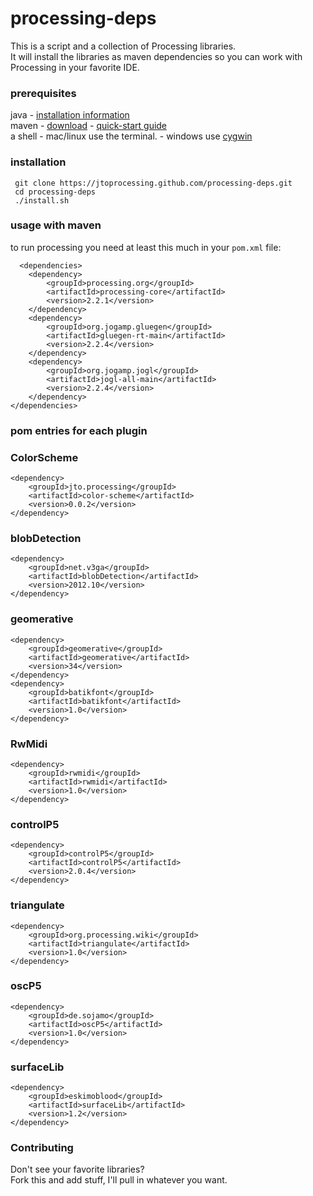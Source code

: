 # processing-deps
This is a script and a collection of Processing libraries.<br/>
It will install the libraries as maven dependencies so you can work with Processing in your favorite IDE.

### prerequisites
java - [installation information](http://docs.oracle.com/javase/8/docs/technotes/guides/install/install_overview.html)<br/>
maven - [download](http://maven.apache.org/download.cgi) -
[quick-start guide](http://maven.apache.org/run-maven/index.html#Quick_Start)<br/>
a shell - mac/linux use the terminal. - windows use [cygwin](https://www.cygwin.com/)

### installation
     git clone https://jtoprocessing.github.com/processing-deps.git
     cd processing-deps
     ./install.sh

### usage with maven
to run processing you need at least this much in your <code>pom.xml</code> file:
<pre><code>  &lt;dependencies&gt;
	&lt;dependency&gt;
		&lt;groupId&gt;processing.org&lt;/groupId&gt;
		&lt;artifactId&gt;processing-core&lt;/artifactId&gt;
		&lt;version&gt;2.2.1&lt;/version&gt;
	&lt;/dependency&gt;
	&lt;dependency&gt;
		&lt;groupId&gt;org.jogamp.gluegen&lt;/groupId&gt;
		&lt;artifactId&gt;gluegen-rt-main&lt;/artifactId&gt;
		&lt;version&gt;2.2.4&lt;/version&gt;
	&lt;/dependency&gt;
	&lt;dependency&gt;
		&lt;groupId&gt;org.jogamp.jogl&lt;/groupId&gt;
		&lt;artifactId&gt;jogl-all-main&lt;/artifactId&gt;
		&lt;version&gt;2.2.4&lt;/version&gt;
	&lt;/dependency&gt;
&lt;/dependencies&gt;</code></pre>

### pom entries for each plugin

### ColorScheme
<pre><code>&lt;dependency&gt;
	&lt;groupId&gt;jto.processing&lt;/groupId&gt;
	&lt;artifactId&gt;color-scheme&lt;/artifactId&gt;
	&lt;version&gt;0.0.2&lt;/version&gt;
&lt;/dependency&gt;</code></pre>

### blobDetection
<pre><code>&lt;dependency&gt;
	&lt;groupId&gt;net.v3ga&lt;/groupId&gt;
	&lt;artifactId&gt;blobDetection&lt;/artifactId&gt;
	&lt;version&gt;2012.10&lt;/version&gt;
&lt;/dependency&gt;</code></pre>

### geomerative
<pre><code>&lt;dependency&gt;
	&lt;groupId&gt;geomerative&lt;/groupId&gt;
	&lt;artifactId&gt;geomerative&lt;/artifactId&gt;
	&lt;version&gt;34&lt;/version&gt;
&lt;/dependency&gt;
&lt;dependency&gt;
	&lt;groupId&gt;batikfont&lt;/groupId&gt;
	&lt;artifactId&gt;batikfont&lt;/artifactId&gt;
	&lt;version&gt;1.0&lt;/version&gt;
&lt;/dependency&gt;</code></pre>

### RwMidi
<pre><code>&lt;dependency&gt;
	&lt;groupId&gt;rwmidi&lt;/groupId&gt;
	&lt;artifactId&gt;rwmidi&lt;/artifactId&gt;
	&lt;version&gt;1.0&lt;/version&gt;
&lt;/dependency&gt;</code></pre>

### controlP5
<pre><code>&lt;dependency&gt;
	&lt;groupId&gt;controlP5&lt;/groupId&gt;
	&lt;artifactId&gt;controlP5&lt;/artifactId&gt;
	&lt;version&gt;2.0.4&lt;/version&gt;
&lt;/dependency&gt;</code></pre>

### triangulate
<pre><code>&lt;dependency&gt;
	&lt;groupId&gt;org.processing.wiki&lt;/groupId&gt;
	&lt;artifactId&gt;triangulate&lt;/artifactId&gt;
	&lt;version&gt;1.0&lt;/version&gt;
&lt;/dependency&gt;</code></pre>

### oscP5
<pre><code>&lt;dependency&gt;
	&lt;groupId&gt;de.sojamo&lt;/groupId&gt;
	&lt;artifactId&gt;oscP5&lt;/artifactId&gt;
	&lt;version&gt;1.0&lt;/version&gt;
&lt;/dependency&gt;</code></pre>

### surfaceLib
<pre><code>&lt;dependency&gt;
	&lt;groupId&gt;eskimoblood&lt;/groupId&gt;
	&lt;artifactId&gt;surfaceLib&lt;/artifactId&gt;
	&lt;version&gt;1.2&lt;/version&gt;
&lt;/dependency&gt;</code></pre>

### Contributing
Don't see your favorite libraries?<br/>
Fork this and add stuff, I'll pull in whatever you want.
